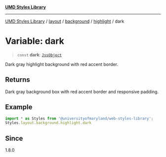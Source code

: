 [**UMD Styles Library**](../../../../../../README.md)

***

[UMD Styles Library](../../../../../../README.md) / [layout](../../../../../README.md) / [background](../../../README.md) / [highlight](../README.md) / dark

# Variable: dark

> `const` **dark**: [`JssObject`](../../../../../../utilities/namespaces/transform/type-aliases/JssObject.md)

Dark gray highlight background with red accent border.

## Returns

Dark gray background box with red accent border and responsive padding.

## Example

```typescript
import * as Styles from '@universityofmaryland/web-styles-library';
Styles.layout.background.highlight.dark
```

## Since

1.8.0
